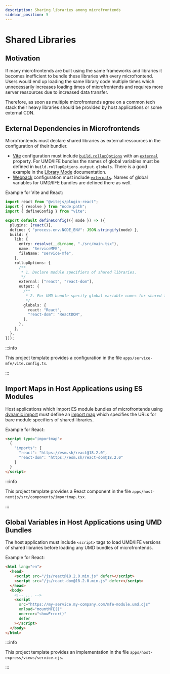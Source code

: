 ```yaml
---
description: Sharing libraries among microfrontends
sidebar_position: 5
---
```


# Shared Libraries

## Motivation

If many microfrontends are built using the same frameworks and libraries it becomes inefficient to bundle these libraries with every microfrontend. Users would end up loading the same library code multiple times which unnecessarily increases loading times of microfrontends and requires more server ressources due to increased data transfer.

Therefore, as soon as multiple microfrontends agree on a common tech stack their heavy libraries should be provided by host applications or some external CDN.

## External Dependencies in Microfrontends

Microfrontends must declare shared libraries as external ressources in the configuration of their bundler.

- [Vite](https://vitejs.dev/) configuration must include [`build.rollupOptions`](https://vitejs.dev/config/build-options.html#build-rollupoptions) with an [`external`](https://rollupjs.org/configuration-options/#external) property. For UMD/IIFE bundles the names of global variables must be defined in `build.rollupOptions.output.globals`. There is a good example in the [Library Mode](https://vitejs.dev/guide/build.html#library-mode) documentation.
- [Webpack](https://webpack.js.org/) configuration must include [`externals`](https://webpack.js.org/configuration/externals/). Names of global variables for UMD/IIFE bundles are defined there as well.

Example for Vite and React:

```ts
import react from "@vitejs/plugin-react";
import { resolve } from "node:path";
import { defineConfig } from "vite";

export default defineConfig(({ mode }) => ({
  plugins: [react()],
  define: { "process.env.NODE_ENV": JSON.stringify(mode) },
  build: {
    lib: {
      entry: resolve(__dirname, "./src/main.tsx"),
      name: "ServiceMFE",
      fileName: "service-mfe",
    },
    rollupOptions: {
      /**
       * 1. Declare module specifiers of shared libraries.
       */
      external: ["react", "react-dom"],
      output: {
        /**
         * 2. For UMD bundle specify global variable names for shared libraries.
         */
        globals: {
          react: "React",
          "react-dom": "ReactDOM",
        },
      },
    },
  },
}));
```

:::info

This project template provides a configuration in the file `apps/service-mfe/vite.config.ts`.

:::

## Import Maps in Host Applications using ES Modules

Host applications which import ES module bundles of microfrontends using [dynamic import](https://developer.mozilla.org/en-US/docs/Web/JavaScript/Reference/Operators/import) must define an [import map](https://developer.mozilla.org/en-US/docs/Web/HTML/Element/script/type/importmap) which specifies the URLs for bare module specifiers of shared libraries.

Example for React:

```html
<script type="importmap">
  {
    "imports": {
      "react": "https://esm.sh/react@18.2.0",
      "react-dom": "https://esm.sh/react-dom@18.2.0"
    }
  }
</script>
```

:::info

This project template provides a React component in the file `apps/host-nextjs/src/components/importmap.tsx`.

:::

## Global Variables in Host Applications using UMD Bundles

The host application must include `<script>` tags to load UMD/IIFE versions of shared libraries before loading any UMD bundles of microfrontends.

Example for React:

```html
<html lang="en">
  <head>
    <script src="/js/react@18.2.0.min.js" defer></script>
    <script src="/js/react-dom@18.2.0.min.js" defer></script>
  </head>
  <body>
    <!-- ... -->
    <script
      src="https://my-service.my-company.com/mfe-module.umd.cjs"
      onload="mountMFE()"
      onerror="showError()"
      defer
    ></script>
  </body>
</html>
```

:::info

This project template provides an implementation in the file `apps/host-express/views/service.ejs`.

:::
